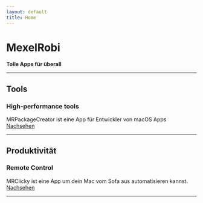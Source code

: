 ```yaml
---
layout: default
title: Home
---
```


# **MexelRobi**
**Tolle Apps für überall**

---

## Tools
### **High-performance tools**   
MRPackageCreator ist eine App für Entwickler von macOS Apps   
[Nachsehen](https://mexelrobi.github.io/MRPackageCreator/index.html)

---

## Produktivität

### **Remote Control**
MRClicky ist eine App um dein Mac vom Sofa aus automatisieren kannst.
[Nachsehen](https://mexelrobi.guthub.io/MRClicky/index.html)

---
